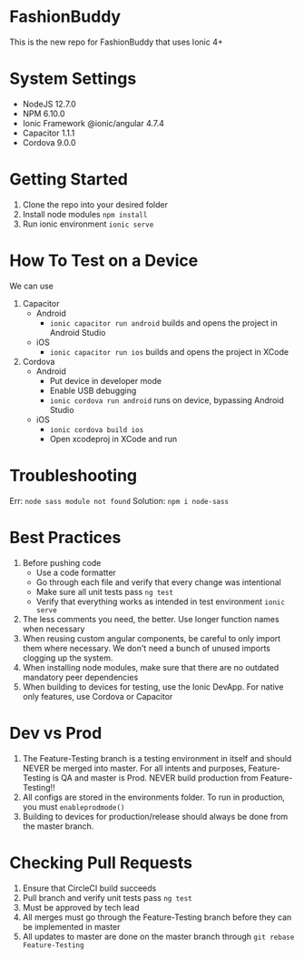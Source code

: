 # FashionBuddy
This is the new repo for FashionBuddy that uses Ionic 4+

# System Settings
* NodeJS 12.7.0
* NPM 6.10.0
* Ionic Framework @ionic/angular 4.7.4
* Capacitor 1.1.1
* Cordova 9.0.0

# Getting Started
1. Clone the repo into your desired folder
2. Install node modules `npm install`
3. Run ionic environment `ionic serve`

# How To Test on a Device
We can use
1. Capacitor
     * Android
        * `ionic capacitor run android` builds and opens the project in Android Studio
     * iOS
        * `ionic capacitor run ios` builds and opens the project in XCode
2. Cordova
    * Android
        * Put device in developer mode
        * Enable USB debugging
        * `ionic cordova run android` runs on device, bypassing Android Studio
    * iOS
        * `ionic cordova build ios`
        * Open xcodeproj in XCode and run

# Troubleshooting
Err: `node sass module not found` Solution: `npm i node-sass`

# Best Practices
1. Before pushing code
    * Use a code formatter
    * Go through each file and verify that every change was intentional
    * Make sure all unit tests pass `ng test`
    * Verify that everything works as intended in test environment `ionic serve`
2. The less comments you need, the better. Use longer function names when necessary
3. When reusing custom angular components, be careful to only import them where necessary. We don't need a bunch of unused imports clogging up the system.
4. When installing node modules, make sure that there are no outdated mandatory peer dependencies
5. When building to devices for testing, use the Ionic DevApp. For native only features, use Cordova or Capacitor

# Dev vs Prod
1. The Feature-Testing branch is a testing environment in itself and should NEVER be merged into master. For all intents and purposes, Feature-Testing is QA and master is Prod. NEVER build production from Feature-Testing!!
2. All configs are stored in the environments folder. To run in production, you must `enableprodmode()`
3. Building to devices for production/release should always be done from the master branch.

# Checking Pull Requests
1. Ensure that CircleCI build succeeds
2. Pull branch and verify unit tests pass `ng test`
3. Must be approved by tech lead
4. All merges must go through the Feature-Testing branch before they can be implemented in master
5. All updates to master are done on the master branch through `git rebase Feature-Testing`

